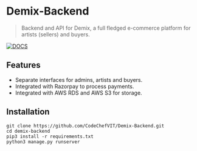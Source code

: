 # Demix-Backend
> Backend and API for Demix, a full fledged e-commerce platform for artists (sellers) and buyers.

[![DOCS](https://img.shields.io/badge/Documentation-see%20docs-green?style=flat-square&logo=appveyor)](https://documenter.getpostman.com/view/11088003/TW74j5T3#40963365-0f91-45b7-abf1-9513bee7edf0) 


## Features
- Separate interfaces for admins, artists and buyers.
- Integrated with Razorpay to process payments.
- Integrated with AWS RDS and AWS S3 for storage.


## Installation
```shell
git clone https://github.com/CodeChefVIT/Demix-Backend.git
cd demix-backend
pip3 install -r requirements.txt
python3 manage.py runserver
```
